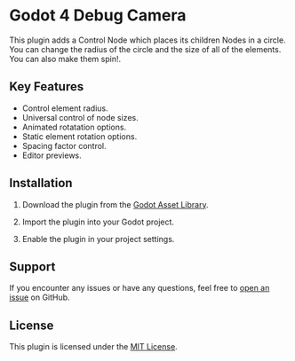 # Godot 4 Debug Camera

This plugin adds a Control Node which places its children Nodes in a circle. You can change the radius of the circle and the size of all of the elements. You can also make them spin!.

## Key Features

- Control element radius.
- Universal control of node sizes.
- Animated rotatation options.
- Static element rotation options.
- Spacing factor control.
- Editor previews.

## Installation

1. Download the plugin from the [Godot Asset Library](https://godotengine.org/asset-library/).
2. Import the plugin into your Godot project.

3. Enable the plugin in your project settings.

## Support

If you encounter any issues or have any questions, feel free to [open an issue](https://github.com/kcfresh53/Better-Vircle/issues) on GitHub.

## License

This plugin is licensed under the [MIT License](LICENSE).
